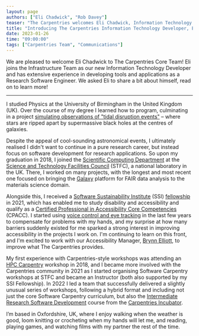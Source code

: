 ```yaml
---
layout: page
authors: ["Eli Chadwick", "Rob Davey"]
teaser: "The Carpentries welcomes Eli Chadwick, Information Technology Developer"
title: "Introducing The Carpentries Information Technology Developer, Eli Chadwick"
date: 2023-01-26
time: "09:00:00"
tags: ["Carpentries Team", "Communications"]
---
```



We are pleased to welcome Eli Chadwick to The Carpentries Core Team! Eli joins the Infrastructure Team as our new Information Technology Developer and has extensive experience in developing tools and applications as a Research Software Engineer. We asked Eli to share a bit about himself, read on to learn more!

----------------

I studied Physics at the University of Birmingham in the United Kingdom (UK). Over the course of my degree I learned how to program, culminating in a project [simulating observations of "tidal disruption events"](https://doi.org/10.1093/mnras/stz1970) – where stars are ripped apart by supermassive black holes at the centres of galaxies.

Despite the appeal of cool-sounding astronomical events, I ultimately realised I didn't want to continue in a pure research career, but instead focus on software development for research applications. So upon my graduation in 2018, I joined the [Scientific Computing Department](https://www.scd.stfc.ac.uk/Pages/home.aspx) at the [Science and Technology Facilities Council](https://www.ukri.org/councils/stfc/) (STFC), a national laboratory in the UK. There, I worked on many projects, with the longest and most recent one focused on bringing the [Galaxy](https://galaxyproject.org) platform for FAIR data analysis to the materials science domain.

Alongside this, I received a [Software Sustainability Institute](https://www.software.ac.uk) (SSI) [fellowship](https://www.software.ac.uk/programmes-and-events/fellowship-programme) in 2021, which has enabled me to study disability and accessibility and qualify as a [Certified Professional in Accessibility Core Competencies](https://accessibilityassociation.force.com/s/certified-professional) (CPACC). I started using [voice control and eye tracking](https://talonvoice.com) in the last few years to compensate for problems with my hands, and my surprise at how many barriers suddenly existed for me sparked a strong interest in improving accessibility in the projects I work on. I'm continuing to learn on this front, and I'm excited to work with our Accessibility Manager, [Brynn Elliott](https://carpentries.org/blog/2022/04/introducing-accessibility-coordinator/), to improve what The Carpentries provides. 

My first experience with Carpentries-style workshops was attending an [HPC Carpentry](https://www.hpc-carpentry.org) workshop in 2018, and I became more involved with the Carpentries community in 2021 as I started organising Software Carpentry workshops at STFC and became an Instructor (both also supported by my SSI Fellowship). In 2022 I led a team that successfully delivered a slightly unusual series of workshops, following a hybrid format and including not just the core Software Carpentry curriculum, but also the [Intermediate Research Software Development](https://carpentries-incubator.github.io/python-intermediate-development/) course from the [Carpentries Incubator](https://carpentries.org/community-lessons/). 

I’m based in Oxfordshire, UK, where I enjoy walking when the weather is good, loom knitting or crocheting when my hands will let me, and reading, playing games, and watching films with my partner the rest of the time.
